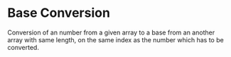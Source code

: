 # Base Conversion

Conversion of an number from a given array to a base from an another array with same length, on the same index as the number which has to be converted.
